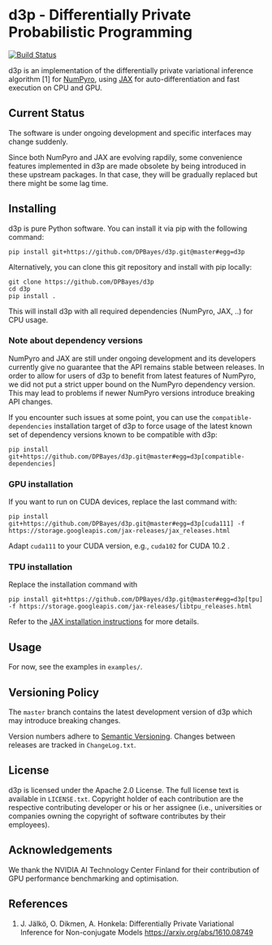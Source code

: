 # d3p - Differentially Private Probabilistic Programming

[![Build Status](https://travis-ci.com/DPBayes/d3p.svg?branch=master)](https://travis-ci.com/DPBayes/d3p)

d3p is an implementation of the differentially private variational inference algorithm [1] for [NumPyro](https://github.com/pyro-ppl/numpyro), using [JAX](https://github.com/google/jax/) for auto-differentiation and fast execution on CPU and GPU.

## Current Status

The software is under ongoing development and specific interfaces may change suddenly.

Since both NumPyro and JAX are evolving rapdily, some convenience features implemented in d3p are made obsolete by being introduced in these upstream packages. In that case, they will be gradually replaced but there might be some lag time.

## Installing

d3p is pure Python software. You can install it via pip with the following command:
```
pip install git+https://github.com/DPBayes/d3p.git@master#egg=d3p
```

Alternatively, you can clone this git repository and install with pip locally:
```
git clone https://github.com/DPBayes/d3p
cd d3p
pip install .
```

This will install d3p with all required dependencies (NumPyro, JAX, ..) for CPU usage.

### Note about dependency versions

NumPyro and JAX are still under ongoing development and its developers currently give no
guarantee that the API remains stable between releases. In order to allow for users
of d3p to benefit from latest features of NumPyro, we did not put a strict upper bound
on the NumPyro dependency version. This may lead to problems if newer NumPyro versions
introduce breaking API changes.

If you encounter such issues at some point,
you can use the `compatible-dependencies` installation target of d3p to force usage of the latest
known set of dependency versions known to be compatible with d3p:
```
pip install git+https://github.com/DPBayes/d3p.git@master#egg=d3p[compatible-dependencies]
```

### GPU installation
If you want to run on CUDA devices, replace the last command with:

```
pip install git+https://github.com/DPBayes/d3p.git@master#egg=d3p[cuda111] -f https://storage.googleapis.com/jax-releases/jax_releases.html
```

Adapt `cuda111` to your CUDA version, e.g., `cuda102` for CUDA 10.2 .

### TPU installation
Replace the installation command with
```
pip install git+https://github.com/DPBayes/d3p.git@master#egg=d3p[tpu] -f https://storage.googleapis.com/jax-releases/libtpu_releases.html
```

Refer to the [JAX installation instructions](https://github.com/google/jax#pip-installation-gpu-cuda)
for more details.

## Usage

For now, see the examples in `examples/`.

## Versioning Policy

The `master` branch contains the latest development version of d3p which may introduce breaking changes.

Version numbers adhere to [Semantic Versioning](https://semver.org/). Changes between releases are tracked in `ChangeLog.txt`.

## License

d3p is licensed under the Apache 2.0 License. The full license text is available
in `LICENSE.txt`. Copyright holder of each contribution are the respective
contributing developer or his or her assignee (i.e., universities or companies
owning the copyright of software contributes by their employees).

## Acknowledgements

We thank the NVIDIA AI Technology Center Finland for their contribution of GPU performance benchmarking and optimisation.

## References

1. J. Jälkö, O. Dikmen, A. Honkela:
Differentially Private Variational Inference for Non-conjugate Models
https://arxiv.org/abs/1610.08749
